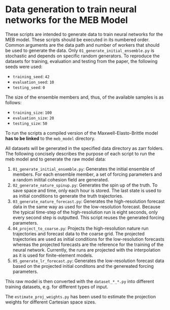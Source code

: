 Data generation to train neural networks for the MEB Model
==========================================================

These scripts are intended to generate data to train neural networks for the 
MEB model.
These scripts should be executed in its numbered order.
Common arguments are  the data path and number of workers that should be 
used to generate the data.
Only `01_generate_initial_ensemble.py` is stochastic and depends on specific 
random generators.
To reproduce the datasets for training, evaluation and testing from the paper,
the following seeds were used:

 - `training_seed`: `42`
 - `evaluation_seed`: `10`
 - `testing_seed`: `0`

The size of the ensemble members and, thus, of the available samples is as 
follows:

 - `training_size`: `100`
 - `evaluation_size`: `20`
 - `testing_size`: `50`

To run the scripts a compiled version of the Maxwell-Elasto-Brittle model 
**has to be linked** to the `meb_model` directory.

All datasets will be generated in the specified data directory as zarr folders.
The following concisely describes the purpose of each script to run the meb 
model and to generate the raw model data:

 1. `01_generate_initial_ensemble.py`: Generates the initial ensemble of 
    members. For each ensemble member, a set of forcing parameters and a 
    random initital cohesion field are generated.
 2. `02_generate_nature_spinup.py`: Generates the spin up of the truth. To save
    space and time, only each hour is stored. The last state is used to as 
    initial conditions to generate the truth trajectories.
 3. `03_generate_nature_forecast.py`: Generates the high-resolution 
    forecast data in the same way as used for the low-resolution forecast. 
    Because the typical time-step of the high-resolution run is eight 
    seconds, only every second step is outputted. This script reuses the 
    generated forcing parameters.
 4. `04_project_to_coarse.py`: Projects the high-resolution nature run 
    trajectories and forecast data to the coarse grid. The projected 
    trajectories are used as initial conditions for the low-resolution 
    forecasts whereas the projected forecasts are the reference for the 
    training of the neural network. Currently, the runs are projected with 
    the interpolation as it is used for finite-element models.
 5. `05_generate_lr_forecast.py`: Generates the low-resolution forecast 
    data based on the projected initial conditons and the genereated forcing 
    parameters.

This raw model is then converted with the `dataset_*_*.py` into different
training datasets, e.g. for different types of input.

The `estimate_proj_weights.py` has been used to estimate the projection weights
for different Cartesian space sizes.
